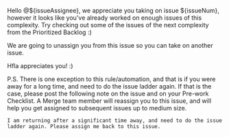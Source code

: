 <!-- Template for a notification to the assignee that they've already worked on issue(s) of a certain complexity and they will be unassigned -->
Hello @${issueAssignee}, we appreciate you taking on issue ${issueNum}, however it looks like you've already worked on enough issues of this complexity. Try checking out some of the issues of the next complexity from the Prioritized Backlog :)

We are going to unassign you from this issue so you can take on another issue.

Hfla appreciates you! :)

P.S. There is one exception to this rule/automation, and that is if you were away for a long time, and need to do the issue ladder again.  If that is the case, please post the following note on the issue and on your Pre-work Checklist.  A Merge team member will reassign you to this issue, and will help you get assigned to subsequent issues up to medium size.

```
I am returning after a significant time away, and need to do the issue ladder again. Please assign me back to this issue.
```